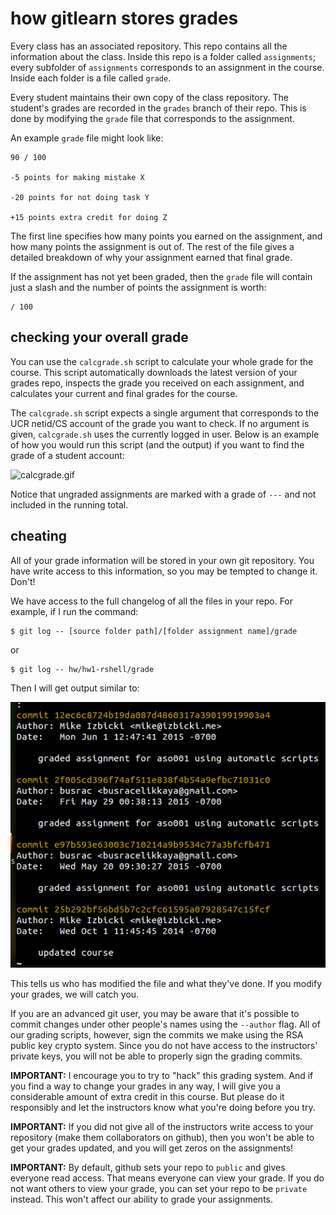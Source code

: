 # how gitlearn stores grades

Every class has an associated repository.
This repo contains all the information about the class.
Inside this repo is a folder called `assignments`;
every subfolder of `assignments` corresponds to an assignment in the course.
Inside each folder is a file called `grade`.

Every student maintains their own copy of the class repository.
The student's grades are recorded in the `grades` branch of their repo.
This is done by modifying the `grade` file that corresponds to the assignment.

An example `grade` file might look like:

```
90 / 100

-5 points for making mistake X

-20 points for not doing task Y

+15 points extra credit for doing Z
```

The first line specifies how many points you earned on the assignment,
and how many points the assignment is out of.
The rest of the file gives a detailed breakdown of why your assignment earned that final grade.

If the assignment has not yet been graded, then the `grade` file will contain just a slash and the number of points the assignment is worth:

```
/ 100
```

## checking your overall grade

You can use the `calcgrade.sh` script to calculate your whole grade for the course.
This script automatically downloads the latest version of your grades repo, inspects the grade you received on each assignment, and calculates your current and final grades for the course.

The `calcgrade.sh` script expects a single argument that corresponds to the UCR netid/CS account of the grade you want to check. If no argument is given, `calcgrade.sh` uses the currently logged in user.
Below is an example of how you would run this script (and the output) if you want to find the grade of a student account:

![calcgrade.gif](img/calcgrade.gif)

Notice that ungraded assignments are marked with a grade of `---` and not included in the running total.

## cheating

All of your grade information will be stored in your own git repository.
You have write access to this information, so you may be tempted to change it.
Don't!

We have access to the full changelog of all the files in your repo.
For example, if I run the command:
```
$ git log -- [source folder path]/[folder assignment name]/grade
```
or  
```
$ git log -- hw/hw1-rshell/grade
```

Then I will get output similar to:

![gitlog.png](img/gitlog.png)

This tells us who has modified the file and what they've done.
If you modify your grades, we will catch you.

If you are an advanced git user, you may be aware that it's possible to commit changes under other people's names using the `--author` flag.
All of our grading scripts, however, sign the commits we make using the RSA public key crypto system.
Since you do not have access to the instructors' private keys, you will not be able to properly sign the grading commits.

**IMPORTANT:**
I encourage you to try to "hack" this grading system.
And if you find a way to change your grades in any way, I will give you a considerable amount of extra credit in this course.
But please do it responsibly and let the instructors know what you're doing before you try.

**IMPORTANT:**
If you did not give all of the instructors write access to your repository (make them collaborators on github), then you won't be able to get your grades updated, and you will get zeros on the assignments!

**IMPORTANT:**
By default, github sets your repo to `public` and gives everyone read access.
That means everyone can view your grade.
If you do not want others to view your grade, you can set your repo to be `private` instead.
This won't affect our ability to grade your assignments.
